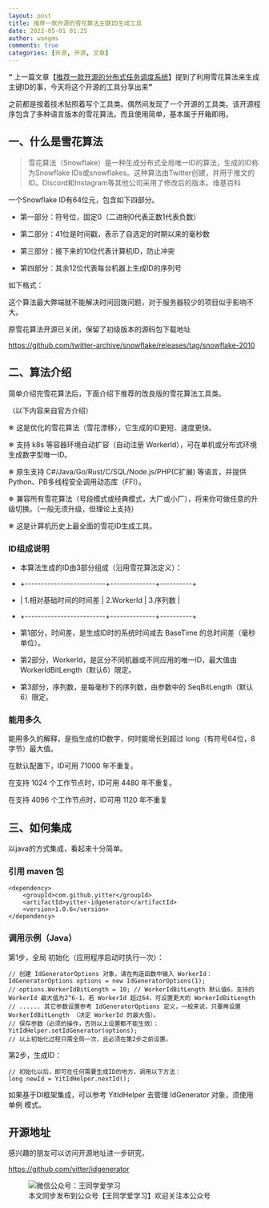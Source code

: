 ```yaml
---
layout: post
title: 推荐一款开源的雪花算法主键ID生成工具
date: 2022-05-01 01:25
author: wangms
comments: true
categories: [开源, 开源, 文章]
---
```

<p><strong>“</strong> 上一篇文章【<a href="http://mp.weixin.qq.com/s?__biz=MzA3NjI0Nzg0Mg==&amp;mid=2247483784&amp;idx=1&amp;sn=6639e8ddb81848699d47997fe8669d80&amp;chksm=9f6567c5a812eed3ac80fcfc4e91dcaca64a87cbb0d6171033fcbf00d0fd322a5090151df374&amp;scene=21#wechat_redirect">推荐一款开源的分布式任务调度系统</a>】提到了利用雪花算法来生成主键ID的事，今天将这个开源的工具分享出来<strong>”</strong></p>
<p>之前都是按着技术贴照着写个工具类。偶然间发现了一个开源的工具类。该开源程序包含了多种语言版本的雪花算法。而且使用简单，基本属于开箱即用。</p>
<h2>一、什么是雪花算法</h2>
<blockquote>
<p>雪花算法（Snowflake）是一种生成分布式全局唯一ID的算法，生成的ID称为Snowflake IDs或snowflakes。这种算法由Twitter创建，并用于推文的ID。Discord和Instagram等其他公司采用了修改后的版本。维基百科</p>
</blockquote>
<p>一个Snowflake ID有64位元，包含如下四部分。</p>
<ul>
<li>
<p>第一部分：符号位，固定0（二进制0代表正数1代表负数）</p>
</li>
<li>
<p>第二部分：41位是时间戳，表示了自选定的时期以来的毫秒数</p>
</li>
<li>
<p>第三部分：接下来的10位代表计算机ID，防止冲突</p>
</li>
<li>
<p>第四部分：其余12位代表每台机器上生成ID的序列号</p>
</li>
</ul>
<p>如下格式：</p>
<p><img src="https://img.wangms.com/blog/1240-20220501011831678.png" alt="" /><br />这个算法最大弊端就不能解决时间回拨问题，对于服务器较少的项目似乎影响不大。</p>
<p>原雪花算法开源已关闭，保留了初级版本的源码包下载地址</p>
<p><a href="https://github.com/twitter-archive/snowflake/releases/tag/snowflake-2010">https://github.com/twitter-archive/snowflake/releases/tag/snowflake-2010</a></p>
<h2>二、算法介绍</h2>
<p>简单介绍完雪花算法后，下面介绍下推荐的改良版的雪花算法工具类。</p>
<p>（以下内容来自官方介绍）</p>
<p>❄ 这是优化的雪花算法（雪花漂移），它生成的ID更短、速度更快。</p>
<p>❄ 支持 k8s 等容器环境自动扩容（自动注册 WorkerId），可在单机或分布式环境生成数字型唯一ID。</p>
<p>❄ 原生支持 C#/Java/Go/Rust/C/SQL/Node.js/PHP(C扩展) 等语言，并提供Python、PB多线程安全调用动态库（FFI）。</p>
<p>❄ 兼容所有雪花算法（号段模式或经典模式，大厂或小厂），将来你可做任意的升级切换。（一般无须升级，但理论上支持）</p>
<p>❄ 这是计算机历史上最全面的雪花ID生成工具。</p>
<h3>ID组成说明</h3>
<ul>
<li>
<p>本算法生成的ID由3部分组成（沿用雪花算法定义）：</p>
</li>
<li>
<p>+-------------------------+--------------+----------+</p>
</li>
<li>
<p>| 1.相对基础时间的时间差 | 2.WorkerId | 3.序列数 |</p>
</li>
<li>
<p>+-------------------------+--------------+----------+</p>
</li>
<li>
<p>第1部分，时间差，是生成ID时的系统时间减去 BaseTime 的总时间差（毫秒单位）。</p>
</li>
<li>
<p>第2部分，WorkerId，是区分不同机器或不同应用的唯一ID，最大值由 WorkerIdBitLength（默认6）限定。</p>
</li>
<li>
<p>第3部分，序列数，是每毫秒下的序列数，由参数中的 SeqBitLength（默认6）限定。</p>
</li>
</ul>
<h3>能用多久</h3>
<p>能用多久的解释，是指生成的ID数字，何时能增长到超过 long（有符号64位，8字节）最大值。</p>
<p>在默认配置下，ID可用 71000 年不重复。</p>
<p>在支持 1024 个工作节点时，ID可用 4480 年不重复。</p>
<p>在支持 4096 个工作节点时，ID可用 1120 年不重复</p>
<h2>三、如何集成</h2>
<p>以java的方式集成，看起来十分简单。</p>
<h3>引用 maven 包</h3>
<pre><code>&lt;dependency&gt;
    &lt;groupId&gt;com.github.yitter&lt;/groupId&gt;
    &lt;artifactId&gt;yitter-idgenerator&lt;/artifactId&gt;
    &lt;version&gt;1.0.6&lt;/version&gt;
&lt;/dependency&gt;</code></pre>
<h3>调用示例（Java）</h3>
<p>第1步，全局 初始化（应用程序启动时执行一次）：</p>
<pre><code>// 创建 IdGeneratorOptions 对象，请在构造函数中输入 WorkerId：
IdGeneratorOptions options = new IdGeneratorOptions(1);
// options.WorkerIdBitLength = 10; // WorkerIdBitLength 默认值6，支持的 WorkerId 最大值为2^6-1，若 WorkerId 超过64，可设置更大的 WorkerIdBitLength
// ...... 其它参数设置参考 IdGeneratorOptions 定义，一般来说，只要再设置 WorkerIdBitLength （决定 WorkerId 的最大值）。
// 保存参数（必须的操作，否则以上设置都不能生效）：
YitIdHelper.setIdGenerator(options);
// 以上初始化过程只需全局一次，且必须在第2步之前设置。</code></pre>
<p>第2步，生成ID：</p>
<pre><code>// 初始化以后，即可在任何需要生成ID的地方，调用以下方法：
long newId = YitIdHelper.nextId();</code></pre>
<p>如果基于DI框架集成，可以参考 YitIdHelper 去管理 IdGenerator 对象，须使用 单例 模式。</p>
<h2>开源地址</h2>
<p>感兴趣的朋友可以访问开源地址进一步研究，</p>
<p><a href="https://github.com/yitter/idgenerator">https://github.com/yitter/idgenerator</a></p>

<!-- wp:image {"id":91,"sizeSlug":"large","linkDestination":"none"} -->
<figure class="wp-block-image size-large"><img src="https://blog.wangms.com/wp-content/uploads/2022/04/Xnip2022-04-13_23-17-17-1024x389.jpg" alt="微信公众号：王同学爱学习" class="wp-image-91"/><figcaption>本文同步发布到公众号【王同学爱学习】欢迎关注本公众号</figcaption></figure>
<!-- /wp:image -->
